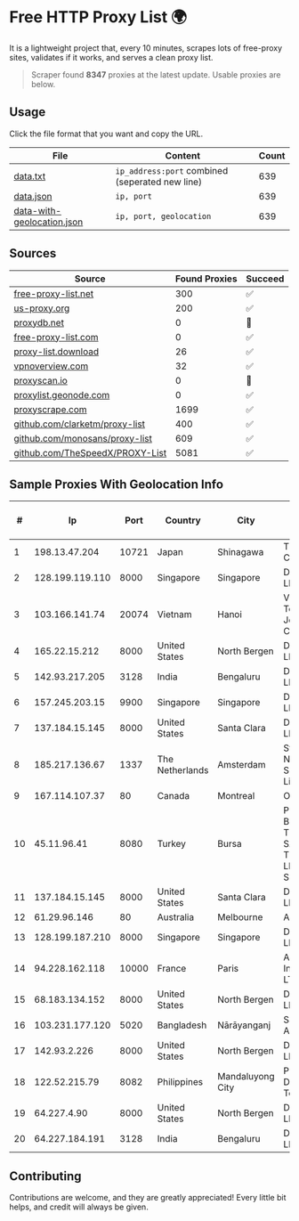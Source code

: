 
# Free HTTP Proxy List 🌍

It is a lightweight project that, every 10 minutes, scrapes lots of free-proxy sites, validates if it works, and serves a clean proxy list.


> Scraper found **8347** proxies at the latest update. Usable proxies are below.

## Usage

Click the file format that you want and copy the URL.


|File|Content|Count|
|----|-------|-----|
|[data.txt](https://raw.githubusercontent.com/themiralay/Proxy-List-World/master/data.txt)|`ip_address:port` combined (seperated new line)|639|
|[data.json](https://raw.githubusercontent.com/themiralay/Proxy-List-World/master/data.json)|`ip, port`|639|
|[data-with-geolocation.json](https://raw.githubusercontent.com/themiralay/Proxy-List-World/master/data-with-geolocation.json)|`ip, port, geolocation`|639|

## Sources

|Source|Found Proxies|Succeed|
|------|-------------|-------|
|[free-proxy-list.net](https://free-proxy-list.net)|300|✅|
|[us-proxy.org](https://www.us-proxy.org)|200|✅|
|[proxydb.net](http://proxydb.net)|0|🚫|
|[free-proxy-list.com](https://free-proxy-list.com/?page=&port=&type%5B%5D=http&type%5B%5D=https&up_time=0&search=Search)|0|✅|
|[proxy-list.download](https://www.proxy-list.download/HTTP)|26|✅|
|[vpnoverview.com](https://vpnoverview.com/privacy/anonymous-browsing/free-proxy-servers)|32|✅|
|[proxyscan.io](https://www.proxyscan.io)|0|🚫|
|[proxylist.geonode.com](https://proxylist.geonode.com/api/proxy-list?limit=300&page=1&sort_by=lastChecked&sort_type=desc&protocols=http,https)|0|✅|
|[proxyscrape.com](https://api.proxyscrape.com/v2/?request=displayproxies&protocol=http&timeout=10000&country=all&ssl=all&anonymity=all)|1699|✅|
|[github.com/clarketm/proxy-list](https://raw.githubusercontent.com/clarketm/proxy-list/master/proxy-list-raw.txt)|400|✅|
|[github.com/monosans/proxy-list](https://raw.githubusercontent.com/monosans/proxy-list/main/proxies/http.txt)|609|✅|
|[github.com/TheSpeedX/PROXY-List](https://raw.githubusercontent.com/TheSpeedX/PROXY-List/master/http.txt)|5081|✅|


## Sample Proxies With Geolocation Info

|#|Ip|Port|Country|City|Internet Service Provider|
|-|--|----|-------|----|-------------------------|
|1|198.13.47.204|10721|Japan|Shinagawa|The Constant Company, LLC|
|2|128.199.119.110|8000|Singapore|Singapore|DigitalOcean, LLC|
|3|103.166.141.74|20074|Vietnam|Hanoi|Viet NAM Cloud Technology Joint Stock Company|
|4|165.22.15.212|8000|United States|North Bergen|DigitalOcean, LLC|
|5|142.93.217.205|3128|India|Bengaluru|DigitalOcean, LLC|
|6|157.245.203.15|9900|Singapore|Singapore|DigitalOcean, LLC|
|7|137.184.15.145|8000|United States|Santa Clara|DigitalOcean, LLC|
|8|185.217.136.67|1337|The Netherlands|Amsterdam|Stallion Network Services Limited|
|9|167.114.107.37|80|Canada|Montreal|OVH SAS|
|10|45.11.96.41|8080|Turkey|Bursa|PENTECH BILISIM TEKNOLOJILERI SANAYI VE TICARET LIMITED SIRKETi|
|11|137.184.15.145|8000|United States|Santa Clara|DigitalOcean, LLC|
|12|61.29.96.146|80|Australia|Melbourne|AAPT Limited|
|13|128.199.187.210|8000|Singapore|Singapore|DigitalOcean, LLC|
|14|94.228.162.118|10000|France|Paris|Aeza International LTD|
|15|68.183.134.152|8000|United States|North Bergen|DigitalOcean, LLC|
|16|103.231.177.120|5020|Bangladesh|Nārāyanganj|Sayed Farhad Ahmed|
|17|142.93.2.226|8000|United States|North Bergen|DigitalOcean, LLC|
|18|122.52.215.79|8082|Philippines|Mandaluyong City|Philippine Long Distance Telephone Co.|
|19|64.227.4.90|8000|United States|North Bergen|DigitalOcean, LLC|
|20|64.227.184.191|3128|India|Bengaluru|DigitalOcean, LLC|



## Contributing

Contributions are welcome, and they are greatly appreciated! Every
little bit helps, and credit will always be given.


